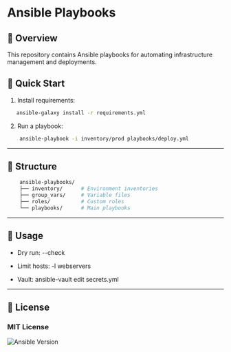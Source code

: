 # Ansible Playbooks

## 📌 Overview
This repository contains Ansible playbooks for automating infrastructure management and deployments.

## 🚀 Quick Start
1. Install requirements:
```bash
   ansible-galaxy install -r requirements.yml
```

2. Run a playbook:

```bash
    ansible-playbook -i inventory/prod playbooks/deploy.yml
```

--- 

## 📂 Structure

```bash
    ansible-playbooks/
    ├── inventory/      # Environment inventories
    ├── group_vars/     # Variable files
    ├── roles/          # Custom roles
    └── playbooks/      # Main playbooks
```

---

## 🔧 Usage

- Dry run: --check

- Limit hosts: -l webservers

- Vault: ansible-vault edit secrets.yml

---

## 📜 License

### **MIT License**

![Ansible Version](https://img.shields.io/badge/Ansible-2.12+-red?logo=ansible)